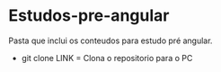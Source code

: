 # Estudos-pre-angular
Pasta que inclui os conteudos para estudo pré angular.

- git clone LINK = Clona o repositorio para o PC